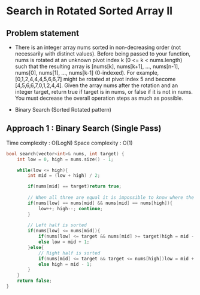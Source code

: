 #  Search in Rotated Sorted Array II

## Problem statement 

- There is an integer array nums sorted in non-decreasing order (not necessarily with distinct values). Before being passed to your function, nums is rotated at an unknown pivot index k (0 <= k < nums.length) such that the resulting array is [nums[k], nums[k+1], ..., nums[n-1], nums[0], nums[1], ..., nums[k-1] (0-indexed). For example, [0,1,2,4,4,4,5,6,6,7] might be rotated at pivot index 5 and become [4,5,6,6,7,0,1,2,4,4]. Given the array nums after the rotation and an integer target, return true if target is in nums, or false if it is not in nums. You must decrease the overall operation steps as much as possible. 

- Binary Search (Sorted Rotated pattern)

## Approach 1 : Binary Search (Single Pass)

Time complexity : O(LogN) 
Space complexity : O(1)

```cpp
bool search(vector<int>& nums, int target) {
    int low = 0, high = nums.size() - 1;

    while(low <= high){
        int mid = (low + high) / 2;

        if(nums[mid] == target)return true;
        
        // When all three are equal it is impossible to know where the target is so we shrink down the space
        if(nums[low] == nums[mid] && nums[mid] == nums[high]){
            low++; high--; continue;
        }
        
        // Left half is sorted
        if(nums[low] <= nums[mid]){
            if(nums[low] <= target && nums[mid] >= target)high = mid - 1;  // Target lies in between
            else low = mid + 1;
        }else{
            // Right half is sorted
            if(nums[mid] <= target && target <= nums[high])low = mid + 1;
            else high = mid - 1;
        }
    }
    return false;
}
```